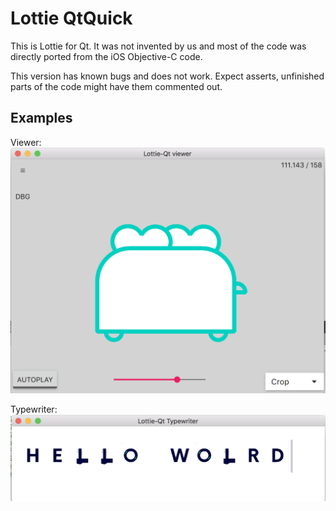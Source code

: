 # Lottie QtQuick 

This is Lottie for Qt. It was not invented by us and most of the code was directly ported from the iOS Objective-C code.

This version has known bugs and does not work. Expect asserts, unfinished parts of the code might have them commented out.

## Examples

Viewer: ![Viewer](_Screenshots/viewer.png)

Typewriter: ![Viewer](_Screenshots/typewriter.png)
